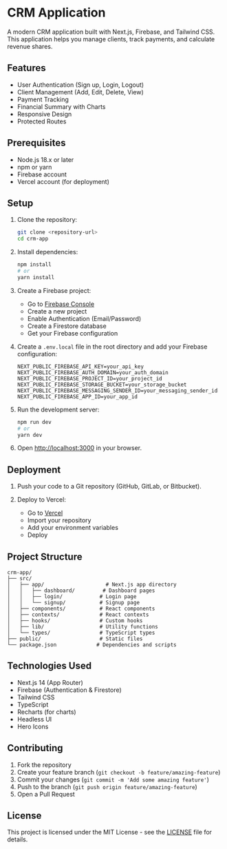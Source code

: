 # CRM Application

A modern CRM application built with Next.js, Firebase, and Tailwind CSS. This application helps you manage clients, track payments, and calculate revenue shares.

## Features

- User Authentication (Sign up, Login, Logout)
- Client Management (Add, Edit, Delete, View)
- Payment Tracking
- Financial Summary with Charts
- Responsive Design
- Protected Routes

## Prerequisites

- Node.js 18.x or later
- npm or yarn
- Firebase account
- Vercel account (for deployment)

## Setup

1. Clone the repository:
   ```bash
   git clone <repository-url>
   cd crm-app
   ```

2. Install dependencies:
   ```bash
   npm install
   # or
   yarn install
   ```

3. Create a Firebase project:
   - Go to [Firebase Console](https://console.firebase.google.com/)
   - Create a new project
   - Enable Authentication (Email/Password)
   - Create a Firestore database
   - Get your Firebase configuration

4. Create a `.env.local` file in the root directory and add your Firebase configuration:
   ```
   NEXT_PUBLIC_FIREBASE_API_KEY=your_api_key
   NEXT_PUBLIC_FIREBASE_AUTH_DOMAIN=your_auth_domain
   NEXT_PUBLIC_FIREBASE_PROJECT_ID=your_project_id
   NEXT_PUBLIC_FIREBASE_STORAGE_BUCKET=your_storage_bucket
   NEXT_PUBLIC_FIREBASE_MESSAGING_SENDER_ID=your_messaging_sender_id
   NEXT_PUBLIC_FIREBASE_APP_ID=your_app_id
   ```

5. Run the development server:
   ```bash
   npm run dev
   # or
   yarn dev
   ```

6. Open [http://localhost:3000](http://localhost:3000) in your browser.

## Deployment

1. Push your code to a Git repository (GitHub, GitLab, or Bitbucket).

2. Deploy to Vercel:
   - Go to [Vercel](https://vercel.com/)
   - Import your repository
   - Add your environment variables
   - Deploy

## Project Structure

```
crm-app/
├── src/
│   ├── app/                    # Next.js app directory
│   │   ├── dashboard/         # Dashboard pages
│   │   ├── login/            # Login page
│   │   └── signup/           # Signup page
│   ├── components/           # React components
│   ├── contexts/             # React contexts
│   ├── hooks/                # Custom hooks
│   ├── lib/                  # Utility functions
│   └── types/                # TypeScript types
├── public/                   # Static files
└── package.json             # Dependencies and scripts
```

## Technologies Used

- Next.js 14 (App Router)
- Firebase (Authentication & Firestore)
- Tailwind CSS
- TypeScript
- Recharts (for charts)
- Headless UI
- Hero Icons

## Contributing

1. Fork the repository
2. Create your feature branch (`git checkout -b feature/amazing-feature`)
3. Commit your changes (`git commit -m 'Add some amazing feature'`)
4. Push to the branch (`git push origin feature/amazing-feature`)
5. Open a Pull Request

## License

This project is licensed under the MIT License - see the [LICENSE](LICENSE) file for details.
